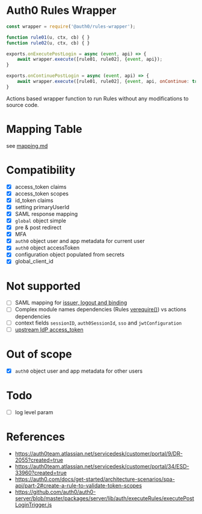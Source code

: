 # Auth0 Rules Wrapper

```js
const wrapper = require('@auth0/rules-wrapper');

function rule01(u, ctx, cb) { }
function rule02(u, ctx, cb) { }

exports.onExecutePostLogin = async (event, api) => {
    await wrapper.execute([rule01, rule02], {event, api});
}

exports.onContinuePostLogin = async (event, api) => {
    await wrapper.execute([rule01, rule02], {event, api, onContinue: true});
}
```


Actions based wrapper function to run Rules without any modifications to source code.

# Mapping Table
see [mapping.md](mapping.md)

# Compatibility
* [x] access_token claims
* [x] access_token scopes
* [x] id_token claims
* [x] setting primaryUserId
* [x] SAML response mapping
* [x] `global` object simple
* [x] pre & post redirect 
* [x] MFA
* [x] `auth0` object user and app metadata for current user
* [x] `auth0` object accessToken
* [x] configuration object populated from secrets 
* [x] global_client_id

# Not supported
* [ ] SAML mapping for [issuer, logout and binding](https://auth0team.atlassian.net/servicedesk/customer/portal/34/ESD-33960) 
* [ ] Complex module names dependencies (Rules [verequire()](https://github.com/auth0/verquire/blob/master/lib/verquire.js#L14-L44)) vs actions dependencies
* [ ] context fields `sessionID`, `auth0SessionId`, `sso` and `jwtConfiguration`
* [ ] [upstream IdP access_token](https://auth0.com/docs/customize/actions/limitations) 

# Out of scope
* [x] `auth0` object user and app metadata for other users

# Todo
* [ ] log level param

# References
* https://auth0team.atlassian.net/servicedesk/customer/portal/9/DR-2055?created=true
* https://auth0team.atlassian.net/servicedesk/customer/portal/34/ESD-33960?created=true
* https://auth0.com/docs/get-started/architecture-scenarios/spa-api/part-2#create-a-rule-to-validate-token-scopes
* https://github.com/auth0/auth0-server/blob/master/packages/server/lib/auth/executeRules/executePostLoginTrigger.js